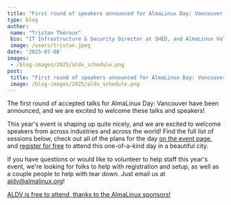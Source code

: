 ```yaml
---
title: "First round of speakers announced for AlmaLinux Day: Vancouver!"
type: blog
author: 
 name: "Tristan Théroux"
 bio: "IT Infrastructure & Security Director at SHED, and AlmaLinux Volunteer"
 image: /users/tristan.jpeg
date: '2025-07-08'
images:
 - /blog-images/2025/aldv_schedule.png
post:
 title: "First round of speakers announced for AlmaLinux Day: Vancouver, and a few more fun updates!"
 image: /blog-images/2025/aldv_schedule.png
---
```


The first round of accepted talks for AlmaLinux Day: Vancouver have been announced, and we are excited to welcome these talks and speakers! 

This year's event is shaping up quite nicely, and we are excited to welcome speakers from across industries and across the world! Find the full list of sessions below, check out all of the plans for the day [on the event page](https://almalinux.org/almalinux-day-vancouver-2025/), and [register for free](https://events.almalinux.org/event/135/) to attend this one-of-a-kind day in a beautiful city. 

If you have questions or would like to volunteer to help staff this year's event, we're looking for folks to help with registration and setup, as well as a couple people to help with tear down. Just email us at aldv@almalinux.org! 

<a href="https://events.almalinux.org/e/almalinuxdayvancouver" class="btn btn-lg px-4 me-md-2 al-cta-green"><i class="bi bi-box-arrow-in-right al-index-community-icon"></i> ALDV is free to attend, thanks to the AlmaLinux sponsors!</a> 

<script type="text/javascript" src="https://sessionize.com/api/v2/uuayskow/view/Sessions"></script>

